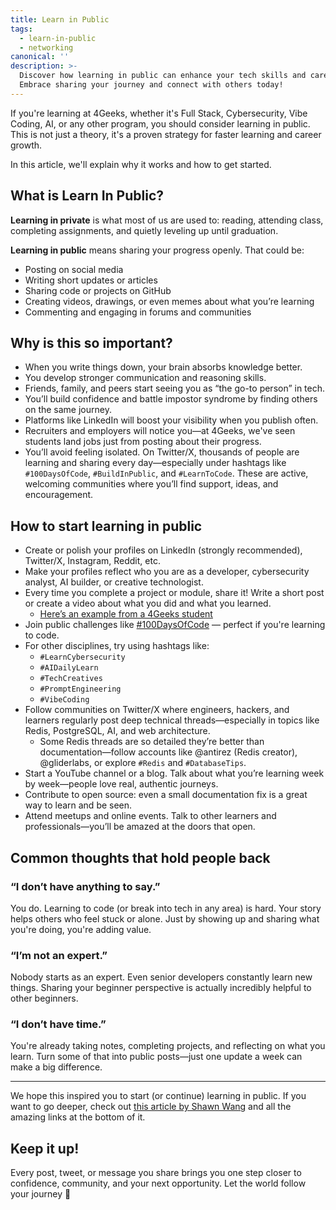 ```yaml
---
title: Learn in Public
tags:
  - learn-in-public
  - networking
canonical: ''
description: >-
  Discover how learning in public can enhance your tech skills and career.
  Embrace sharing your journey and connect with others today!
---
```


If you're learning at 4Geeks, whether it's Full Stack, Cybersecurity, Vibe Coding, AI, or any other program, you should consider learning in public. This is not just a theory, it's a proven strategy for faster learning and career growth.

In this article, we'll explain why it works and how to get started.

## What is Learn In Public?

**Learning in private** is what most of us are used to: reading, attending class, completing assignments, and quietly leveling up until graduation.

**Learning in public** means sharing your progress openly. That could be:

- Posting on social media
- Writing short updates or articles
- Sharing code or projects on GitHub
- Creating videos, drawings, or even memes about what you’re learning
- Commenting and engaging in forums and communities

## Why is this so important?

- When you write things down, your brain absorbs knowledge better.
- You develop stronger communication and reasoning skills.
- Friends, family, and peers start seeing you as “the go-to person” in tech.
- You’ll build confidence and battle impostor syndrome by finding others on the same journey.
- Platforms like LinkedIn will boost your visibility when you publish often.
- Recruiters and employers will notice you—at 4Geeks, we've seen students land jobs just from posting about their progress.
- You’ll avoid feeling isolated. On Twitter/X, thousands of people are learning and sharing every day—especially under hashtags like `#100DaysOfCode`, `#BuildInPublic`, and `#LearnToCode`. These are active, welcoming communities where you’ll find support, ideas, and encouragement.

## How to start learning in public

- Create or polish your profiles on LinkedIn (strongly recommended), Twitter/X, Instagram, Reddit, etc.
- Make your profiles reflect who you are as a developer, cybersecurity analyst, AI builder, or creative technologist.
- Every time you complete a project or module, share it! Write a short post or create a video about what you did and what you learned.
  - [Here’s an example from a 4Geeks student](https://www.linkedin.com/feed/update/urn:li:activity:6750086679345815552/)
- Join public challenges like [#100DaysOfCode](https://www.100daysofcode.com/) — perfect if you're learning to code.
- For other disciplines, try using hashtags like:
  - `#LearnCybersecurity`
  - `#AIDailyLearn`
  - `#TechCreatives`
  - `#PromptEngineering`
  - `#VibeCoding`
- Follow communities on Twitter/X where engineers, hackers, and learners regularly post deep technical threads—especially in topics like Redis, PostgreSQL, AI, and web architecture.
  - Some Redis threads are so detailed they’re better than documentation—follow accounts like @antirez (Redis creator), @gliderlabs, or explore `#Redis` and `#DatabaseTips`.
- Start a YouTube channel or a blog. Talk about what you’re learning week by week—people love real, authentic journeys.
- Contribute to open source: even a small documentation fix is a great way to learn and be seen.
- Attend meetups and online events. Talk to other learners and professionals—you’ll be amazed at the doors that open.

## Common thoughts that hold people back

### “I don’t have anything to say.”

You do. Learning to code (or break into tech in any area) is hard. Your story helps others who feel stuck or alone. Just by showing up and sharing what you're doing, you're adding value.

### “I’m not an expert.”

Nobody starts as an expert. Even senior developers constantly learn new things. Sharing your beginner perspective is actually incredibly helpful to other beginners.

### “I don’t have time.”

You're already taking notes, completing projects, and reflecting on what you learn. Turn some of that into public posts—just one update a week can make a big difference.

---

We hope this inspired you to start (or continue) learning in public. If you want to go deeper, check out [this article by Shawn Wang](https://www.swyx.io/learn-in-public/) and all the amazing links at the bottom of it.

## Keep it up!

Every post, tweet, or message you share brings you one step closer to confidence, community, and your next opportunity. Let the world follow your journey 🚀
